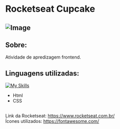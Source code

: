 # Rocketseat Cupcake
## ![Image](https://github.com/user-attachments/assets/d1f16c99-b702-4869-94af-02d6e07159f1)
## Sobre:
Atividade de apredizagem frontend.
## Linguagens utilizadas:
[![My Skills](https://skillicons.dev/icons?i=html,css)](https://skillicons.dev)
- Html
- CSS
##
Link da Rocketseat: https://www.rocketseat.com.br/ <br>
Ícones utilizados: https://fontawesome.com/
